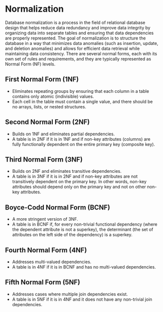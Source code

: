 # Normalization
Database normalization is a process in the field of relational database design that helps reduce data redundancy and improve data integrity by organizing data into separate tables and ensuring that data dependencies are properly represented. The goal of normalization is to structure the database in a way that minimizes data anomalies (such as insertion, update, and deletion anomalies) and allows for efficient data retrieval while maintaining data consistency. There are several normal forms, each with its own set of rules and requirements, and they are typically represented as Normal Form (NF) levels.



## First Normal Form (1NF)
  - Eliminates repeating groups by ensuring that each column in a table contains only atomic (indivisible) values.
  - Each cell in the table must contain a single value, and there should be no arrays, lists, or nested structures.
## Second Normal Form (2NF)
  - Builds on 1NF and eliminates partial dependencies.
  - A table is in 2NF if it is in 1NF and if non-key attributes (columns) are fully functionally dependent on the entire primary key (composite key).
## Third Normal Form (3NF)
  - Builds on 2NF and eliminates transitive dependencies.
  - A table is in 3NF if it is in 2NF and if non-key attributes are not transitively dependent on the primary key. In other words, non-key attributes should depend only on the primary key and not on other non-key attributes.
## Boyce-Codd Normal Form (BCNF)
  - A more stringent version of 3NF.
  - A table is in BCNF if, for every non-trivial functional dependency (where the dependent attribute is not a superkey), the determinant (the set of attributes on the left side of the dependency) is a superkey.
## Fourth Normal Form (4NF)
  - Addresses multi-valued dependencies.
  - A table is in 4NF if it is in BCNF and has no multi-valued dependencies.
## Fifth Normal Form (5NF)
  - Addresses cases where multiple join dependencies exist.
  - A table is in 5NF if it is in 4NF and it does not have any non-trivial join dependencies.
